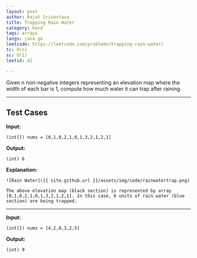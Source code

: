 ```yaml
---
layout: post
author: Rajat Srivastava
title: Trapping Rain Water
category: hard
tags: arrays
langs: java go
leetcode: https://leetcode.com/problems/trapping-rain-water/
tc: O(n)
sc: O(1)
leetid: 42

---
```


Given n non-negative integers representing an elevation map where the width of each bar is 1, compute how much water it can trap after raining.

---
## Test Cases

**Input:**

    (int[]) nums = [0,1,0,2,1,0,1,3,2,1,2,1]

**Output:**

    (int) 6

**Explanation:**

    ![Rain Water]({{ site.github.url }}/assets/img/code/rainwatertrap.png)

    The above elevation map (black section) is represented by array [0,1,0,2,1,0,1,3,2,1,2,1]. In this case, 6 units of rain water (blue section) are being trapped.

---

**Input:**

    (int[]) nums = [4,2,0,3,2,5]

**Output:**

    (int) 9
